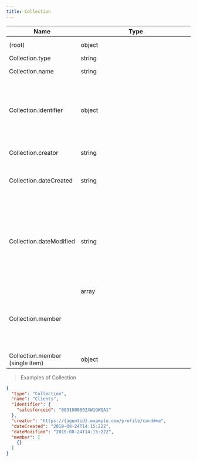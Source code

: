 ```yaml
---
title: Collection
---
```

| Name | Type | Description |
|---|---|---|
| (root) | object | a set of items. |
| Collection.type | string | Collection |
| Collection.name | string | name of the collection |
| Collection.identifier | object | identifier assigned to a contact by the vendor who originally created the contact |
| Collection.creator | string | creator of the collection |
| Collection.dateCreated | string | The date on which the item was created. |
| Collection.dateModified | string | The date on which the item was most recently modified or when the item's entry was modified within a DataFeed. |
| Collection.member | array<object> | members of the collection |
| Collection.member (single item) | object | - |

> Examples of Collection

```json
{
  "type": "Collection",
  "name": "Clients",
  "identifier": {
    "salesforceid": "0031U00002XW1QWQA1"
  },
  "creator": "https://{agentid}.example.com/profile/card#me",
  "dateCreated": "2019-08-24T14:15:22Z",
  "dateModified": "2019-08-24T14:15:22Z",
  "member": [
    {}
  ]
}
```


